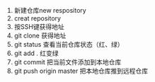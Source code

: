 1. 新建仓库new respository  
2. creat repository  
3. 按SSH键获得地址  
4. git clone  获得地址
5. git status 查看当前仓库状态（红、绿）  
6. git add .   红变绿  
7. git commit 把当前文件添加到本地仓库  
8. git push origin master 把本地仓库推到远程仓库  

